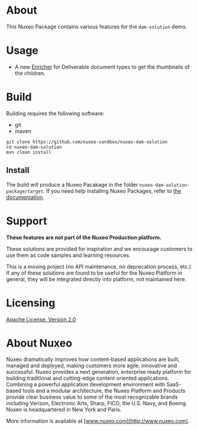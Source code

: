 # About

This Nuxeo Package contains various features for the `dam-solution` demo.

# Usage

* A new [Enricher](https://doc.nuxeo.com/n/M8o) for Deliverable document types to get the thumbnails of the children.

# Build

Building requires the following software:

* git
* maven

```
git clone https://github.com/nuxeo-sandbox/nuxeo-dam-solution
cd nuxeo-dam-solution
mvn clean install
```

## Install

The build will produce a Nuxeo Pacakage in the folder `nuxeo-dam-solution-package/target`. If you need help installing Nuxeo Packages, refer to [the documentation](https://doc.nuxeo.com/n/lHZ).

# Support

**These features are not part of the Nuxeo Production platform.**

These solutions are provided for inspiration and we encourage customers to use them as code samples and learning resources.

This is a moving project (no API maintenance, no deprecation process, etc.) If any of these solutions are found to be useful for the Nuxeo Platform in general, they will be integrated directly into platform, not maintained here.


# Licensing

[Apache License, Version 2.0](http://www.apache.org/licenses/LICENSE-2.0)


# About Nuxeo

Nuxeo dramatically improves how content-based applications are built, managed and deployed, making customers more agile, innovative and successful. Nuxeo provides a next generation, enterprise ready platform for building traditional and cutting-edge content oriented applications. Combining a powerful application development environment with SaaS-based tools and a modular architecture, the Nuxeo Platform and Products provide clear business value to some of the most recognizable brands including Verizon, Electronic Arts, Sharp, FICO, the U.S. Navy, and Boeing. Nuxeo is headquartered in New York and Paris.

More information is available at [www.nuxeo.com](http://www.nuxeo.com).